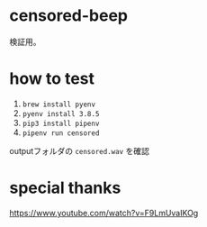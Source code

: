 # censored-beep

検証用。

# how to test

1. `brew install pyenv`
1. `pyenv install 3.8.5`
1. `pip3 install pipenv`
1. `pipenv run censored`

outputフォルダの `censored.wav` を確認

# special thanks

https://www.youtube.com/watch?v=F9LmUvaIKOg
